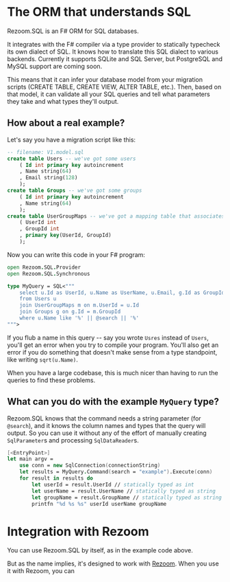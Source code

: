 # The ORM that understands SQL

Rezoom.SQL is an F# ORM for SQL databases.

It integrates with the F# compiler via a type provider to statically typecheck its own dialect of SQL.
It knows how to translate this SQL dialect to various backends. Currently it supports SQLite and SQL Server,
but PostgreSQL and MySQL support are coming soon.

This means that it can infer your database model from your migration scripts
(CREATE TABLE, CREATE VIEW, ALTER TABLE, etc.). Then, based on that model, it can validate
all your SQL queries and tell what parameters they take and what types they'll output.

## How about a real example?

Let's say you have a migration script like this:

```sql
-- filename: V1.model.sql
create table Users -- we've got some users
	( Id int primary key autoincrement
	, Name string(64)
	, Email string(128)
	);
create table Groups -- we've got some groups
	( Id int primary key autoincrement
	, Name string(64)
	);
create table UserGroupMaps -- we've got a mapping table that associates users with groups
	( UserId int
	, GroupId int
	, primary key(UserId, GroupId)
	);
```

Now you can write this code in your F# program:

```fsharp
open Rezoom.SQL.Provider
open Rezoom.SQL.Synchronous

type MyQuery = SQL<"""
	select u.Id as UserId, u.Name as UserName, u.Email, g.Id as GroupId, g.Name as GroupName
	from Users u
	join UserGroupMaps m on m.UserId = u.Id
	join Groups g on g.Id = m.GroupId
	where u.Name like '%' || @search || '%'
""">
```

If you flub a name in this query -- say you wrote `Usres` instead of `Users`, you'll get an
error when you try to compile your program. You'll also get an error if you do something that
doesn't make sense from a type standpoint, like writing `sqrt(u.Name)`.

When you have a large codebase, this is much nicer than having to run the queries to find these problems.

## What can you do with the example `MyQuery` type?

Rezoom.SQL knows that the command needs a string parameter (for `@search`), and it knows the column names
and types that the query will output. So you can use it without any of the effort of manually creating
`SqlParameter`s and processing `SqlDataReader`s.

```fsharp
[<EntryPoint>]
let main argv =
	use conn = new SqlConnection(connectionString)
	let results = MyQuery.Command(search = "example").Execute(conn)
	for result in results do
		let userId = result.UserId // statically typed as int
		let userName = result.UserName // statically typed as string
		let groupName = result.GroupName // statically typed as string
		printfn "%d %s %s" userId userName groupName
```

# Integration with Rezoom

You can use Rezoom.SQL by itself, as in the example code above.

But as the name implies, it's designed to work with
[Rezoom](https://github.com/rspeele/Rezoom). When you use it with Rezoom, you can
